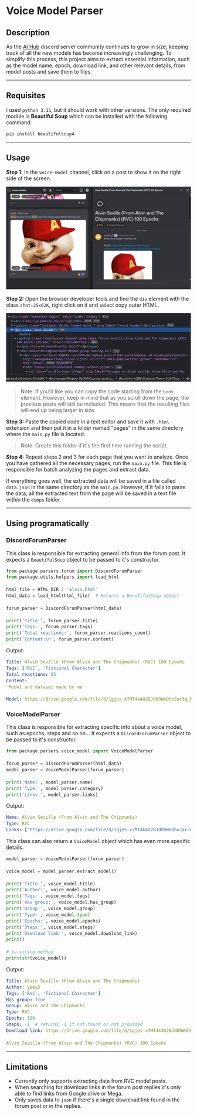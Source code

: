 # **Voice Model Parser**

## **Description**

As the [AI Hub](discord.gg/aihub "AI Hub") discord server community continues to grow in size, keeping track of all the new models has become increasingly challenging. To simplify this process, this project aims to extract essential information, such as the model name, epoch, download link, and other relevant details, from model posts and save them to files.

---

## **Requisites**

I used `python 3.11`, but it should work with other versions. The only required module is **Beautiful Soup** which can be installed with the following command:

```bash
pip install beautifulsoup4
```

---

## **Usage**

**Step 1:** In the `voice-model` channel, click on a post to show it on the right side of the screen.

![screenshots/screenshot1.png](./screenshots/screenshot1.png "Step 1")

**Step 2:** Open the browser developer tools and find the `div` element with the class `chat-25x62K`, right click on it and select copy outer HTML.

![screenshots/screenshot2.png](./screenshots/screenshot2.png "Step 2")

> Note: If you'd like you can copy the code starting from the `body` element. However, keep in mind that as you scroll down the page, the previous posts will still be included. This means that the resulting files will end up being larger in size.

**Step 3:** Paste the copied code in a text editor and save it with `.html` extension and then put it in a folder named "pages" in the same directory where the `main.py` file is located.

> Note: Create this folder if it's the first time running the script.

**Step 4:** Repeat steps 2 and 3 for each page that you want to analyze. Once you have gathered all the necessary pages, run the `main.py` file. This file is responsible for batch analyzing the pages and extract data.

If everything goes well, the extracted data will be saved in a file called `data.json` in the same directory as the `main.py`. However, if it fails to parse the data, all the extracted text from the page will be saved in a text file within the `dumps` folder.

---

## **Using programatically**

### DiscordForumParser

This class is responsible for extracting general info from the forum post. It expects a `BeautifulSoup` object to be passed to it's constructor.

```python
from package.parsers.forum import DiscordForumParser
from package.utils.helpers import load_html

html_file = HTML_DIR / 'alvin.html'
html_data = load_html(html_file)  # Returns a BeautifulSoup object

forum_parser = DiscordForumParser(html_data)

print('Title:', forum_parser.title)
print('Tags:', forum_parser.tags)
print('Total reactions:', forum_parser.reactions_count)
print('Content:\n', forum_parser.content)
```

Output:

```yaml
Title: Alvin Seville (From Alvin and The Chipmunks) (RVC) 100 Epochs
Tags: ['RVC', 'Fictional Character']
Total reactions: 55
Content:
 Model and dataset made by me

Model: https://drive.google.com/file/d/1gjes-x7MT4k4O2BJdO9WeDhoJar3q_RB/view?usp=sharing
```

### VoiceModelParser

This class is responsible for extracting specific info about a voice model, such as epochs, steps and so on... It expects a `DiscordForumParser` object to be passed to it's constructor.

```python
from package.parsers.voice_model import VoiceModelParser

forum_parser = DiscordForumParser(html_data)
model_parser = VoiceModelParser(forum_parser)

print('Name:', model_parser.name)
print('Type:', model_parser.category)
print('Links:', model_parser.links)

```

Output:

```yaml
Name: Alvin Seville (From Alvin and The Chipmunks)
Type: RVC
Links: ['https://drive.google.com/file/d/1gjes-x7MT4k4O2BJdO9WeDhoJar3q_RB/view?usp=sharing']
```

This class can also return a `VoiceModel` object which has even more specific details.

```python
model_parser = VoiceModelParser(forum_parser)

voice_model = model_parser.extract_model()

print('Title:', voice_model.title)
print('Author:', voice_model.author)
print('Tags:', voice_model.tags)
print('Has group:', voice_model.has_group)
print('Group:', voice_model.group)
print('Type:', voice_model.type)
print('Epochs:', voice_model.epochs)
print('Steps:', voice_model.steps)
print('Download link:', voice_model.download_link)
print()

# to string method
print(str(voice_model))
```

Output:

```yaml
Title: Alvin Seville (From Alvin and The Chipmunks)
Author: yeey5
Tags: ['RVC', 'Fictional Character']
Has group: True
Group: Alvin and The Chipmunks
Type: RVC
Epochs: 100
Steps: -1  # returns -1 if not found or not provided
Download link: https://drive.google.com/file/d/1gjes-x7MT4k4O2BJdO9WeDhoJar3q_RB/view?usp=sharing

Alvin Seville (From Alvin and The Chipmunks) (RVC) 100 Epochs
```

---

## **Limitations**

- Currently only supports extracting data from RVC model posts.
- When searching for download links in the forum post replies it's only able to find links from Google drive or Mega.
- Only saves data to `json` if there's a single download link found in the forum post or in the replies.
